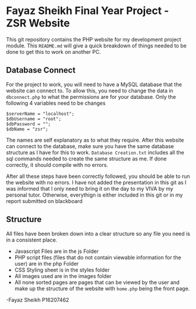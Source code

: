 # Fayaz Sheikh Final Year Project - ZSR Website
This git repository contains the PHP website for my development project module. This `README.md` will give a quick breakdown of things needed to be done to get this to work on another PC.
## Database Connect
For the project to work, you will need to have a MySQL database that the website can connect to. To allow this, you need to change the data in `dbconnect.php` to what the permissions are for your database. Only the following 4 variables need to be changes
```
$serverName = "localhost";
$dbUsername = "root";
$dbPassword = "";
$dbName = "zsr";
```
The names are self explanatory as to what they require. After this website can connect to the database, make sure you have the same database structure as I have for this to work. `Database Creation.txt` includes all the sql commands needed to create the same structure as me. If done correctly, it should compile with no errors. 

After all these steps have been correctly followed, you should be able to run the website with no errors. I have not added the presentation in this git as I was informed that I only need to bring it on the day to my VIVA by my personal tutor. Otherwise, everythign is either included in this git or in my report submitted on blackboard
## Structure
All files have been broken down into a clear structure so any file you need is in a consistent place.
 * Javascript Files are in the js Folder
 * PHP script files (files that do not contain viewable information for the user) are in the php Folder
 * CSS Styling sheet is in the styles folder
 * All images used are in the images folder
 * All none sorted pages are pages that can be viewed by the user and make up the structure of the website with `home.php` being the front page.

-Fayaz Sheikh P16207462 
